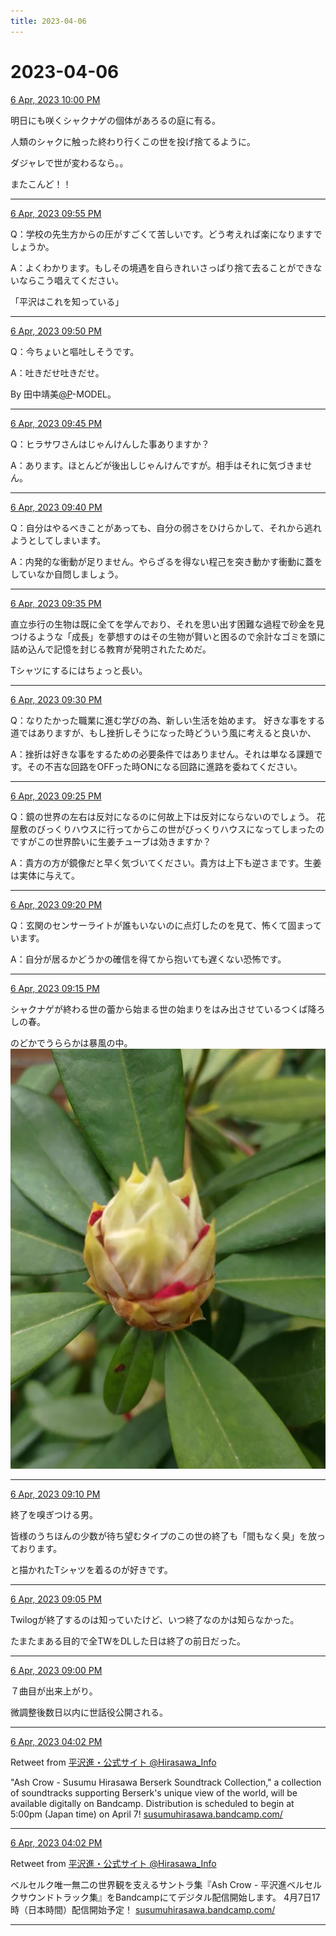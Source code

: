```yaml
---
title: 2023-04-06
---
```

# 2023-04-06

[6 Apr, 2023 10:00 PM](https://twitter.com/hirasawa/status/1643961759433125894#m)

明日にも咲くシャクナゲの個体があろるの庭に有る。

人類のシャクに触った終わり行くこの世を投げ捨てるように。

ダジャレで世が変わるなら。。

またこんど！！

---

[6 Apr, 2023 09:55 PM](https://twitter.com/hirasawa/status/1643960496138391553#m)

Q：学校の先生方からの圧がすごくて苦しいです。どう考えれば楽になりますでしょうか。

A：よくわかります。もしその境遇を自らきれいさっぱり捨て去ることができないならこう唱えてください。

「平沢はこれを知っている」

---

[6 Apr, 2023 09:50 PM](https://twitter.com/hirasawa/status/1643959238195068929#m)

Q：今ちょいと嘔吐しそうです。

A：吐きだせ吐きだせ。

By 田中靖美<a href="/p" title="paolo i.">@P</a>-MODEL。

---

[6 Apr, 2023 09:45 PM](https://twitter.com/hirasawa/status/1643957979476049922#m)

Q：ヒラサワさんはじゃんけんした事ありますか？

A：あります。ほとんどが後出しじゃんけんですが。相手はそれに気づきません。

---

[6 Apr, 2023 09:40 PM](https://twitter.com/hirasawa/status/1643956721654833157#m)

Q：自分はやるべきことがあっても、自分の弱さをひけらかして、それから逃れようとしてしまいます。

A：内発的な衝動が足りません。やらざるを得ない程己を突き動かす衝動に蓋をしていなか自問しましょう。

---

[6 Apr, 2023 09:35 PM](https://twitter.com/hirasawa/status/1643955462944206848#m)

直立歩行の生物は既に全てを学んでおり、それを思い出す困難な過程で砂金を見つけるような「成長」を夢想すのはその生物が賢いと困るので余計なゴミを頭に詰め込んで記憶を封じる教育が発明されたためだ。

Tシャツにするにはちょっと長い。

---

[6 Apr, 2023 09:30 PM](https://twitter.com/hirasawa/status/1643954207962320897#m)

Q：なりたかった職業に進む学びの為、新しい生活を始めます。
好きな事をする道ではありますが、もし挫折しそうになった時どういう風に考えると良いか、

A：挫折は好きな事をするための必要条件ではありません。それは単なる課題です。その不吉な回路をOFFった時ONになる回路に進路を委ねてください。

---

[6 Apr, 2023 09:25 PM](https://twitter.com/hirasawa/status/1643952946315669505#m)

Q：鏡の世界の左右は反対になるのに何故上下は反対にならないのでしょう。
花屋敷のびっくりハウスに行ってからこの世がびっくりハウスになってしまったのですがこの世界酔いに生姜チューブは効きますか？

A：貴方の方が鏡像だと早く気づいてください。貴方は上下も逆さまです。生姜は実体に与えて。

---

[6 Apr, 2023 09:20 PM](https://twitter.com/hirasawa/status/1643951688146120705#m)

Q：玄関のセンサーライトが誰もいないのに点灯したのを見て、怖くて固まっています。

A：自分が居るかどうかの確信を得てから抱いても遅くない恐怖です。

---

[6 Apr, 2023 09:15 PM](https://twitter.com/hirasawa/status/1643950430261747714#m)

シャクナゲが終わる世の蕾から始まる世の始まりをはみ出させているつくば降ろしの春。

のどかでうららかは暴風の中。
![image](images/2023-04-06-10-0.png)

---

[6 Apr, 2023 09:10 PM](https://twitter.com/hirasawa/status/1643949171786018816#m)

終了を嗅ぎつける男。

皆様のうちほんの少数が待ち望むタイプのこの世の終了も「間もなく臭」を放っております。

と描かれたTシャツを着るのが好きです。

---

[6 Apr, 2023 09:05 PM](https://twitter.com/hirasawa/status/1643947914287259648#m)

Twilogが終了するのは知っていたけど、いつ終了なのかは知らなかった。

たまたまある目的で全TWをDLした日は終了の前日だった。

---

[6 Apr, 2023 09:00 PM](https://twitter.com/hirasawa/status/1643946663545847808#m)

７曲目が出来上がり。

微調整後数日以内に世話役公開される。

---

[6 Apr, 2023 04:02 PM](https://twitter.com/Hirasawa_Info/status/1643871758771171328#m)

Retweet from [平沢進・公式サイト @Hirasawa_Info](https://twitter.com/Hirasawa_Info)

"Ash Crow - Susumu Hirasawa Berserk Soundtrack Collection," a collection of soundtracks supporting Berserk's unique view of the world, will be available digitally on Bandcamp.
Distribution is scheduled to begin at 5:00pm (Japan time) on April 7!
<a href="https://susumuhirasawa.bandcamp.com/">susumuhirasawa.bandcamp.com/</a>

---

[6 Apr, 2023 04:02 PM](https://twitter.com/Hirasawa_Info/status/1643871757525487616#m)

Retweet from [平沢進・公式サイト @Hirasawa_Info](https://twitter.com/Hirasawa_Info)

ベルセルク唯一無二の世界観を支えるサントラ集『Ash Crow - 平沢進ベルセルクサウンドトラック集』をBandcampにてデジタル配信開始します。
4月7日17時（日本時間）配信開始予定！
<a href="https://susumuhirasawa.bandcamp.com/">susumuhirasawa.bandcamp.com/</a>

---

